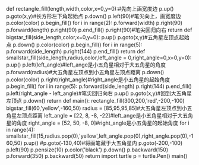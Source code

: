 def rectangle_fill(length,width,color,x=0,y=0):#先向上画宽度边
    p.up()
    p.goto(x,y)#长方形左下角起始点
    p.down()
    p.left(90)#笔尖向上，画宽度边
    p.color(color)
    p.begin_fill()
    for i in range(2):
        p.forward(width)
        p.right(90)
        p.forward(length)
        p.right(90)
    p.end_fill()
    p.right(90)#笔尖回归向右
    return
def bigstar_fill(side_length,color,x=0,y=0):
    p.up()
    p.goto(x,y)#五角星左顶点起始点
    p.down()
    p.color(color)
    p.begin_fill()
    for i in range(5):
        p.forward(side_length)
        p.right(144)
    p.end_fill()
    return
def smallstar_fill(side_length,radius,color,left_angle = 0,right_angle=0,x=0,y=0):
    p.up()
    p.left(left_angle)#left_ange是小五角星相对于大五角星的角度
    p.forward(radius)#大五角星左顶点到小五角星左顶点距离
    p.down()
    p.color(color)
    p.right(right_angle)#right_angle是小五角星的起始角度
    p.begin_fill()
    for i in range(5):
        p.forward(side_length)
        p.right(144)
    p.end_fill()
    p.left(right_angle - left_angle)#笔尖回归向右
    p.up()
    p.goto(x,y)#回到大五角星左顶点
    p.down()
    return
def main():
    rectangle_fill(300,200,'red',-200,-100)
    bigstar_fill(60,'yellow',-160,50)
    radius = [85,95,95,85]#大五角星左顶点到小五角星左顶点距离
    left_angle = [22, 8, -8, -22]#left_ange是小五角星相对于大五角星的角度
    right_angle = [52, 50, -8, 0]#right_angle是小五角星的起始角度
    for i in range(4):
        smallstar_fill(15,radius.pop(0),'yellow',left_angle.pop(0),right_angle.pop(0),-160,50)
    p.up()
    #p.goto(-130,40)#将画笔藏于大五角星内
    p.goto(-200,-100)
    p.left(90)
    p.pensize(10)
    p.color('black')
    p.down()
    p.backward(150)
    p.forward(350)
    p.backward(50)
    return
import turtle
p = turtle.Pen()
main()
    
